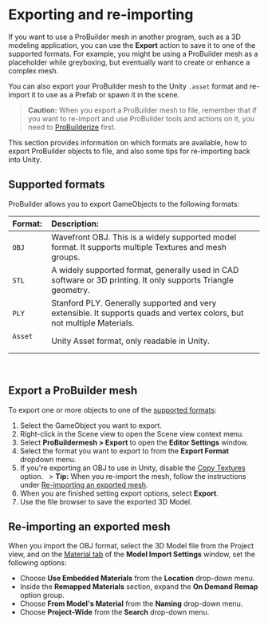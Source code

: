# Exporting and re-importing

If you want to use a ProBuilder mesh in another program, such as a 3D modeling application, you can use the **Export** action to save it to one of the supported formats. For example, you might be using a ProBuilder mesh as a placeholder while greyboxing, but eventually want to create or enhance a complex mesh.

You can also export your ProBuilder mesh to the Unity `.asset` format and re-import it to use as a Prefab or spawn it in the scene. 

> **Caution:** When you export a ProBuilder mesh to file, remember that if you want to re-import and use ProBuilder tools and actions on it, you need to [ProBuilderize](Object_ProBuilderize.md) first.

This section provides information on which formats are available, how to export ProBuilder objects to file, and also some tips for re-importing back into Unity.
  
<a name="formats"></a>

## Supported formats

ProBuilder allows you to export GameObjects to the following formats:

| **Format:** | **Description:**                                           |
| :------------ | :----------------------------------------------------------- |
| `OBJ`         | Wavefront OBJ. This is a widely supported model format. It supports multiple Textures and mesh groups. |
| `STL`         | A widely supported format, generally used in CAD software or 3D printing. It only supports Triangle geometry. |
| `PLY`         | Stanford PLY. Generally supported and very extensible. It supports quads and vertex colors, but not multiple Materials. |
| `Asset`       | Unity Asset format, only readable in Unity.                  |
 
 <a name="export"></a>

## Export a ProBuilder mesh

To export one or more objects to one of the [supported formats](#formats):

1. Select the GameObject you want to export.
1. Right-click in the Scene view to open the Scene view context menu. 
1. Select **ProBuildermesh > Export** to open the **Editor Settings** window.
1. Select the format you want to export to from the **Export Format** dropdown menu.
1. If you're exporting an OBJ to use in Unity, disable the [Copy Textures](Object_Export.md) option. 
 > **Tip:** When you re-import the mesh, follow the instructions under [Re-importing an exported mesh](#reimport).
1. When you are finished setting export options, select **Export**.
1. Use the file browser to save the exported 3D Model.
 
<a name="reimport"></a>

## Re-importing an exported mesh

When you import the OBJ format, select the 3D Model file from the Project view, and on the [Material tab](https://docs.unity3d.com/Manual/FBXImporter-Materials.html) of the **Model Import Settings** window, set the following options:

- Choose **Use Embedded Materials** from the **Location** drop-down menu.
- Inside the **Remapped Materials** section, expand the **On Demand Remap** option group.
- Choose **From Model's Material** from the **Naming** drop-down menu.
- Choose **Project-Wide** from the **Search** drop-down menu.
